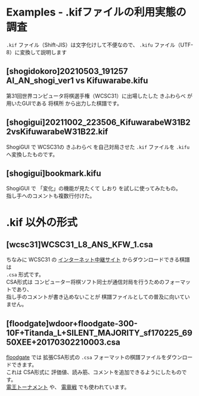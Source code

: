 # Examples - .kifファイルの利用実態の調査

`.kif` ファイル（Shift-JIS）は文字化けして不便なので、 `.kifu` ファイル（UTF-8）に変換して説明します  

## [shogidokoro]20210503_191257 AI_AN_shogi_ver1 vs Kifuwarabe.kifu

第31回世界コンピュータ将棋選手権（WCSC31）に出場したした きふわらべ が用いたGUIである 将棋所 から出力した棋譜です。  

## [shogigui]20211002_223506_KifuwarabeW31B22vsKifuwarabeW31B22.kif

ShogiGUI で WCSC31の きふわらべ を自己対局させた `.kif` ファイルを `.kifu` へ変換したものです。  

## [shogigui]bookmark.kifu

ShogiGUI で 「変化」の機能が見たくて しおり を試しに使ってみたもの。  
指し手へのコメントも複数行付けた。  

# .kif 以外の形式

## [wcsc31]WCSC31_L8_ANS_KFW_1.csa

ちなみに WCSC31 の [インターネット中継サイト](http://live4.computer-shogi.org/wcsc31/) からダウンロードできる棋譜は  
`.csa` 形式です。  
CSA形式は コンピューター将棋ソフト同士が通信対局を行うためのフォーマットであり、  
指し手のコメントが書き込めないことが 棋譜ファイルとしての普及に向いていません。  

## [floodgate]wdoor+floodgate-300-10F+Titanda_L+SILENT_MAJORITY_sf170225_6950XEE+20170302210003.csa

[floodgate](http://wdoor.c.u-tokyo.ac.jp/shogi/) では 拡張CSA形式の `.csa` フォーマットの棋譜ファイルをダウンロードできます。  
これは CSA形式に 評価値、読み筋、コメントを追加できるようにしたものです。  
[電王トーナメント](https://denou.jp/tournament2017/) や、 [電竜戦](https://denryu-sen.jp/) でも使われています。  
